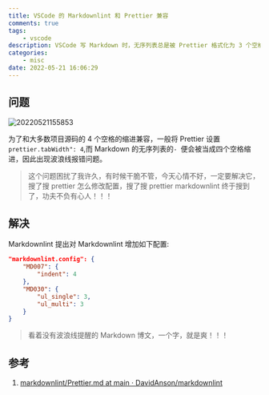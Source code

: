 ```yaml
---
title: VSCode 的 Markdownlint 和 Prettier 兼容
comments: true
tags:
    - vscode
description: VSCode 写 Markdown 时，无序列表总是被 Prettier 格式化为 3 个空格，但是 Markdownlint 还波浪线标出 MD030 格式错误
categories:
    - misc
date: 2022-05-21 16:06:29
---
```


## 问题

![20220521155853](https://blog-1259556217.cos.ap-chengdu.myqcloud.com/image/20220521155853.png)

为了和大多数项目源码的 4 个空格的缩进兼容，一般将 Prettier 设置`prettier.tabWidth": 4`,而 Markdown 的无序列表的`- `便会被当成四个空格缩进，因此出现波浪线报错问题。

> 这个问题困扰了我许久，有时候干脆不管，今天心情不好，一定要解决它，搜了搜 prettier 怎么修改配置，搜了搜 prettier markdownlint 终于搜到了，功夫不负有心人！！！

## 解决

Markdownlint 提出对 Markdownlint 增加如下配置:

```json
"markdownlint.config": {
    "MD007": {
        "indent": 4
    },
    "MD030": {
        "ul_single": 3,
        "ul_multi": 3
    }
}
```

> 看着没有波浪线提醒的 Markdown 博文，一个字，就是爽！！！

## 参考

1. [markdownlint/Prettier.md at main · DavidAnson/markdownlint](https://github.com/DavidAnson/markdownlint/blob/main/doc/Prettier.md?plain=1)
